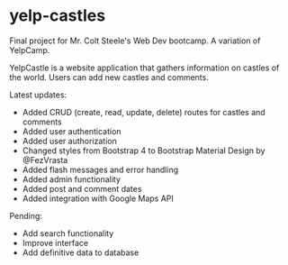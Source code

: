 # yelp-castles
Final project for Mr. Colt Steele's Web Dev bootcamp. A variation of YelpCamp.

YelpCastle is a website application that gathers information on castles of the world. Users can add new castles and comments.

Latest updates:
- Added CRUD (create, read, update, delete) routes for castles and comments
- Added user authentication
- Added user authorization
- Changed styles from Bootstrap 4 to Bootstrap Material Design by @FezVrasta
- Added flash messages and error handling
- Added admin functionality
- Added post and comment dates
- Added integration with Google Maps API

Pending:
- Add search functionality
- Improve interface
- Add definitive data to database
